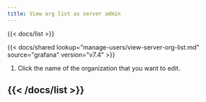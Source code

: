 ```yaml
---
title: View org list as server admin
---
```


{{< docs/list >}}

{{< docs/shared lookup="manage-users/view-server-org-list.md" source="grafana" version="v7.4" >}}

1. Click the name of the organization that you want to edit.

{{< /docs/list >}}
---
